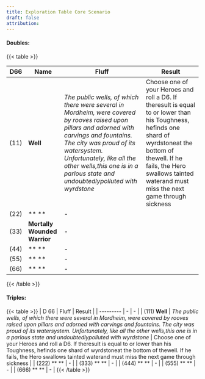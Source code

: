 ```yaml
---
title: Exploration Table Core Scenario
draft: false
attribution: 
---
```

#### Doubles:
{{< table >}}

|  D66  | Name | Fluff | Result |
| - | - | - | - |
| (11) | **Well** | *The public wells, of which there were several in Mordheim, were covered by rooves raised upon pillars and adorned with carvings and fountains. The city was proud of its watersystem. Unfortunately, like all the other wells,this one is in a parlous state and undoubtedlypolluted with wyrdstone* | Choose one of your Heroes and roll a D6. If theresult is equal to or lower than his Toughness, hefinds one shard of wyrdstoneat the bottom of thewell. If he fails, the Hero swallows tainted waterand must miss the next game through sickness |
| (22) | ** ** | - |
| (33) | **Mortally Wounded Warrior** | - |
| (44) | ** ** | - |
| (55) | ** ** | - |
| (66) | ** ** | - |
{{< /table >}}

#### Triples:
{{< table >}}
|  D 66  | Fluff | Result |
| --------- | - | - |
| (111) **Well** | *The public wells, of which there were several in Mordheim, were covered by rooves raised upon pillars and adorned with carvings and fountains. The city was proud of its watersystem. Unfortunately, like all the other wells,this one is in a parlous state and undoubtedlypolluted with wyrdstone* | Choose one of your Heroes and roll a D6. If theresult is equal to or lower than his Toughness, hefinds one shard of wyrdstoneat the bottom of thewell. If he fails, the Hero swallows tainted waterand must miss the next game through sickness |
| (222) ** ** | - |
| (333) ** ** | - |
| (444) ** ** | - |
| (555) ** ** | - |
| (666) ** ** | - |
{{< /table >}}